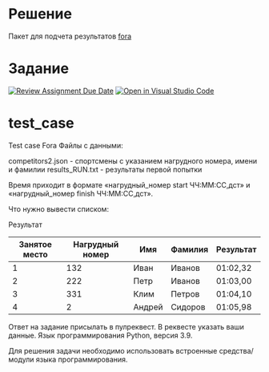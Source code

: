 # Решение

Пакет для подчета результатов [fora](./src/fora)

# Задание 
[![Review Assignment Due Date](https://classroom.github.com/assets/deadline-readme-button-24ddc0f5d75046c5622901739e7c5dd533143b0c8e959d652212380cedb1ea36.svg)](https://classroom.github.com/a/06wtFNi0)
[![Open in Visual Studio Code](https://classroom.github.com/assets/open-in-vscode-718a45dd9cf7e7f842a935f5ebbe5719a5e09af4491e668f4dbf3b35d5cca122.svg)](https://classroom.github.com/online_ide?assignment_repo_id=11539779&assignment_repo_type=AssignmentRepo)
# test_case
Test case Fora
Файлы с данными:

competitors2.json - спортсмены с указанием нагрудного номера, имени и фамилии
results_RUN.txt - результаты первой попытки
	




Время приходит в формате «нагрудный_номер start ЧЧ:ММ:СС,дст» и «нагрудный_номер finish ЧЧ:ММ:СС,дст».





Что нужно вывести списком:

Результат

| Занятое место | Нагрудный номер | Имя | Фамилия | Результат |
| --- | --- | --- | --- | --- |
| 1 | 132 | Иван | Иванов | 01:02,32 |
| 2 | 222 | Петр | Иванов | 01:03,00 |
| 3 | 331 | Клим | Петров | 01:04,10 |
| 4 | 2	| Андрей | Сидоров | 01:05,98 |


Ответ на задание присылать в пулреквест. В реквесте указать ваши данные.
Язык программирования Python, версия 3.9.

Для решения задачи необходимо использовать встроенные средства/модули языка программирования.
